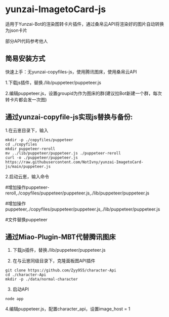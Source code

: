 # yunzai-ImagetoCard-js
适用于Yunzai-Bot的渲染图转卡片插件，通过桑帛云API将渲染好的图片自动转换为json卡片

部分API代码参考他人
## **简易安装方式**
快速上手：无yunzai-copyfiles-js，使用腾讯图床，使用桑帛云API

1.下载js插件，替换./lib/puppeteer/puppeteer.js

2.编辑puppeteer.js，设置groupid为作为图床的群(建议拉Bot新建一个群，每次转卡片都会发一次图)

## 通过yunzai-copyfile-js实现js替换与备份:
1.在云崽目录下，输入
```
mkdir -p ./copyfiles/puppeteer
cd ./copyfiles
mkdir puppeteer-reroll
mv ../lib/puppeteer/puppeteer.js ./puppeteer-reroll
curl -o ./puppeteer/puppeteer.js https://raw.githubusercontent.com/NotIvny/yunzai-ImagetoCard-js/main/puppeteer.js
```
2.启动云崽，输入命令

#增加操作puppeteer-reroll,./copyfiles/puppeteer/puppeteer.js,./lib/puppeteer/puppeteer.js

#增加操作puppeteer,./copyfiles/puppeteer/puppeteer.js,./lib/puppeteer/puppeteer.js

#文件替换puppeteer

## 通过Miao-Plugin-MBT代替腾讯图床
1. 下载js插件，替换./lib/puppeteer/puppeteer.js

2. 在与云崽同级目录下，克隆面板图API插件
```
git clone https://github.com/Zyy955/character-Api
cd ./character-Api
mkdir -p ./data/normal-character
```
3. 启动API
```
node app
```
4.编辑puppeteer.js，配置character_api，设置image_host = 1


